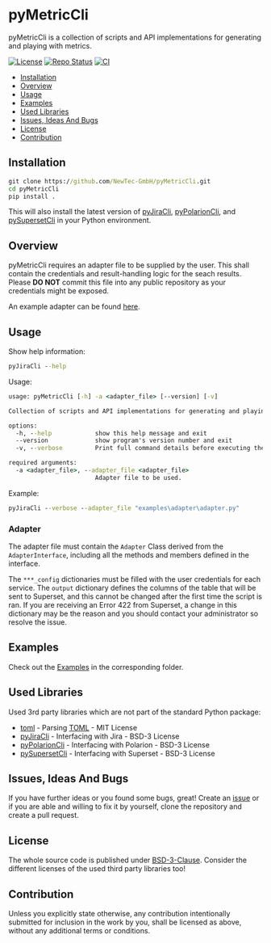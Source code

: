 # pyMetricCli

pyMetricCli is a collection of scripts and API implementations for generating and playing with metrics.

[![License](https://img.shields.io/badge/license-bsd-3.svg)](https://choosealicense.com/licenses/bsd-3-clause/) [![Repo Status](https://www.repostatus.org/badges/latest/wip.svg)](https://www.repostatus.org/#wip) [![CI](https://github.com/NewTec-GmbH/pyMetricCli/actions/workflows/ci.yml/badge.svg)](https://github.com/NewTec-GmbH/pyMetricCli/actions/workflows/ci.yml)

- [Installation](#installation)
- [Overview](#overview)
- [Usage](#usage)
- [Examples](#examples)
- [Used Libraries](#used-libraries)
- [Issues, Ideas And Bugs](#issues-ideas-and-bugs)
- [License](#license)
- [Contribution](#contribution)

## Installation

```cmd
git clone https://github.com/NewTec-GmbH/pyMetricCli.git
cd pyMetricCli
pip install .
```

This will also install the latest version of [pyJiraCli](https://github.com/NewTec-GmbH/pyJiraCli), [pyPolarionCli](https://github.com/NewTec-GmbH/pyPolarionCli), and [pySupersetCli](https://github.com/NewTec-GmbH/pySupersetCli) in your Python environment.

## Overview

pyMetricCli requires an adapter file to be supplied by the user. This shall contain the credentials and result-handling logic for the seach results. Please **DO NOT** commit this file into any public repository as your credentials might be exposed.

An example adapter can be found [here](examples/adapter/adapter.py).

## Usage

Show help information:

```cmd
pyJiraCli --help
```

Usage:

```cmd
usage: pyMetricCli [-h] -a <adapter_file> [--version] [-v]

Collection of scripts and API implementations for generating and playing with metrics.

options:
  -h, --help            show this help message and exit
  --version             show program's version number and exit
  -v, --verbose         Print full command details before executing the command. Enables logs of type INFO and WARNING.

required arguments:
  -a <adapter_file>, --adapter_file <adapter_file>
                        Adapter file to be used.
```

Example:

```cmd
pyJiraCli --verbose --adapter_file "examples\adapter\adapter.py"
```

### Adapter

The adapter file must contain the `Adapter` Class derived from the `AdapterInterface`, including all the methods and members defined in the interface.

The `***_config` dictionaries must be filled with the user credentials for each service. The `output` dictionary defines the columns of the table that will be sent to Superset, and this cannot be changed after the first time the script is ran. If you are receiving an Error 422 from Superset, a change in this dictionary may be the reason and you should contact your administrator so resolve the issue.

## Examples

Check out the [Examples](./examples) in the corresponding folder.

## Used Libraries

Used 3rd party libraries which are not part of the standard Python package:

- [toml](https://github.com/uiri/toml) - Parsing [TOML](https://en.wikipedia.org/wiki/TOML) - MIT License
- [pyJiraCli](https://github.com/NewTec-GmbH/pyJiraCli) - Interfacing with Jira - BSD-3 License
- [pyPolarionCli](https://github.com/NewTec-GmbH/pyPolarionCli) - Interfacing with Polarion - BSD-3 License
- [pySupersetCli](https://github.com/NewTec-GmbH/pySupersetCli) - Interfacing with Superset - BSD-3 License

## Issues, Ideas And Bugs

If you have further ideas or you found some bugs, great! Create an [issue](https://github.com/NewTec-GmbH/pyMetricCli/issues) or if you are able and willing to fix it by yourself, clone the repository and create a pull request.

## License

The whole source code is published under [BSD-3-Clause](https://github.com/NewTec-GmbH/pyMetricCli/blob/main/LICENSE).
Consider the different licenses of the used third party libraries too!

## Contribution

Unless you explicitly state otherwise, any contribution intentionally submitted for inclusion in the work by you, shall be licensed as above, without any additional terms or conditions.
